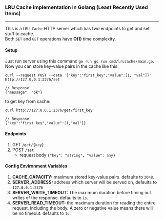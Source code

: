 
### LRU Cache implementation in Golang (Least Recently Used Items)
___

This is a `LRU Cache` HTTP server which has two endpoints to get and set stuff to cache.  
Both `SET` and `GET` operations have **O(1)** time complexity.

#### Setup

 Just run server using this command `go run go run cmd/lrucache/main.go`.  
Now you can store key-value pairs in the cache like this:  
```
curl --request POST --data '{"key":"first_key","value":[1, "val"]}' http://127.0.0.1:2376/set

// Response
{"message": "ok"}
```
to get key from cache:
```
curl http://127.0.0.1:2376/get/first_key

// Response
{"key":"first_key","value":[1,"val"]}
```
#### Endpoints

 1. GET `/get/{key}`
 2. POST `/set`
    - request body `{"key": "string", "value": any}`
 
#### Config Environment Variables
 1. **CACHE_CAPACITY:** maximum stored key-value pairs. defaults to `2048`.
 2. **SERVER_ADDRESS:** address which server will be served on, defaults to `127.0.0.1:2376`
 3. **SERVER_WRITE_TIMEOUT:** The maximum duration before timing out writes of the response.  defaults to `1s`.
 4. **SERVER_READ_TIMEOUT:** the maximum duration for reading the entire request, including the body. A zero or negative value means there will be no timeout. defaults to `1s`.
